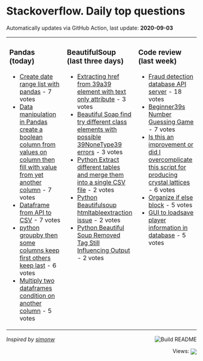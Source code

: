 # Stackoverflow. Daily top questions 

Automatically updates via GitHub Action, last update: **<!-- date starts -->2020-09-03<!-- date ends -->**


<table><tr><td valign="top" width="33%">

### Pandas (today)
<!-- pandas starts -->
* [Create date range list with pandas](https://stackoverflow.com/questions/63730078/create-date-range-list-with-pandas) - 7 votes
* [Data manipulation in Pandas create a boolean column from values on column then fill with value from yet another column](https://stackoverflow.com/questions/63724038/data-manipulation-in-pandas-create-a-boolean-column-from-values-on-column-then) - 7 votes
* [Dataframe from API to CSV](https://stackoverflow.com/questions/63722981/dataframe-from-api-to-csv) - 7 votes
* [python groupby then some columns keep first others keep last](https://stackoverflow.com/questions/63728086/python-groupby-then-some-columns-keep-first-others-keep-last) - 6 votes
* [Multiply two dataframes condition on another column](https://stackoverflow.com/questions/63717340/multiply-two-dataframes-condition-on-another-column) - 5 votes
<!-- pandas ends -->
</td><td valign="top" width="34%">


### BeautifulSoup (last three days)
<!-- beautifulsoup starts -->
* [Extracting href from 39a39 element with text only attribute](https://stackoverflow.com/questions/63692383/extracting-href-from-a-element-with-text-only-attribute) - 3 votes
* [Beautiful Soap find  try different class elements with possible 39NoneType39 errors](https://stackoverflow.com/questions/63725601/beautiful-soap-find-try-different-class-elements-with-possible-nonetype-erro) - 3 votes
* [Python Extract different tables and merge them into a single CSV file](https://stackoverflow.com/questions/63706257/python-extract-different-tables-and-merge-them-into-a-single-csv-file) - 2 votes
* [Python Beautifulsoup htmltableextraction issue](https://stackoverflow.com/questions/63704822/python-beautifulsoup-htmltableextraction-issue) - 2 votes
* [Python Beautiful Soup  Removed Tag Still Influencing Output](https://stackoverflow.com/questions/63725544/python-beautiful-soup-removed-tag-still-influencing-output) - 2 votes
<!-- beautifulsoup ends -->
</td><td valign="top" width="34%">


### Сode review (last week)
<!-- python starts -->
* [Fraud detection database API server](https://codereview.stackexchange.com/questions/248587/fraud-detection-database-api-server) - 18 votes
* [Beginner39s Number Guessing Game](https://codereview.stackexchange.com/questions/248759/beginners-number-guessing-game) - 7 votes
* [Is this an improvement or did I overcomplicate this script for producing crystal lattices](https://codereview.stackexchange.com/questions/248598/is-this-an-improvement-or-did-i-over-complicate-this-script-for-producing-crysta) - 6 votes
* [Organize if else block](https://codereview.stackexchange.com/questions/248673/organize-if-else-block) - 5 votes
* [GUI to loadsave player information in database](https://codereview.stackexchange.com/questions/248721/gui-to-load-save-player-information-in-database) - 5 votes
<!-- python ends -->
</td></tr></table>

<a href="https://github.com/hp0404/hp0404/actions"><img src="https://github.com/hp0404/hp0404/workflows/Build%20README/badge.svg" align="right" alt="Build README"></a> <p>*Inspired by  [simonw](https://github.com/simonw/simonw)*</p>

<div align="right">
<p></p> Views:
<img src="https://profile-counter.glitch.me/hp0404/count.svg" align="center">
</div>